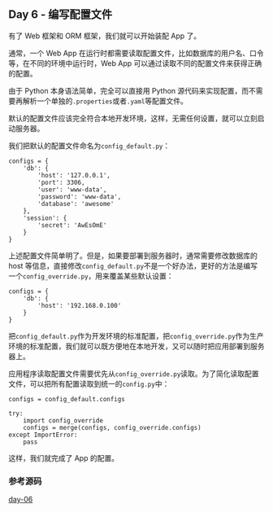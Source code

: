 ## Day 6 - 编写配置文件

有了 Web 框架和 ORM 框架，我们就可以开始装配 App 了。

通常，一个 Web App 在运行时都需要读取配置文件，比如数据库的用户名、口令等，在不同的环境中运行时，Web App 可以通过读取不同的配置文件来获得正确的配置。

由于 Python 本身语法简单，完全可以直接用 Python 源代码来实现配置，而不需要再解析一个单独的`.properties`或者`.yaml`等配置文件。

默认的配置文件应该完全符合本地开发环境，这样，无需任何设置，就可以立刻启动服务器。

我们把默认的配置文件命名为`config_default.py`：

```
configs = {
    'db': {
        'host': '127.0.0.1',
        'port': 3306,
        'user': 'www-data',
        'password': 'www-data',
        'database': 'awesome'
    },
    'session': {
        'secret': 'AwEsOmE'
    }
}
```

上述配置文件简单明了。但是，如果要部署到服务器时，通常需要修改数据库的 host 等信息，直接修改`config_default.py`不是一个好办法，更好的方法是编写一个`config_override.py`，用来覆盖某些默认设置：

```
configs = {
    'db': {
        'host': '192.168.0.100'
    }
}
```

把`config_default.py`作为开发环境的标准配置，把`config_override.py`作为生产环境的标准配置，我们就可以既方便地在本地开发，又可以随时把应用部署到服务器上。

应用程序读取配置文件需要优先从`config_override.py`读取。为了简化读取配置文件，可以把所有配置读取到统一的`config.py`中：

```
configs = config_default.configs

try:
    import config_override
    configs = merge(configs, config_override.configs)
except ImportError:
    pass
```

这样，我们就完成了 App 的配置。

### 参考源码

[day-06](https://github.com/michaelliao/awesome-python3-webapp/tree/day-06)

